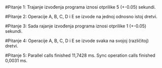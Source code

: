 #Pitanje 1:
Trajanje izvođenja programa iznosi otprilike 5 (+-0.05) sekundi.

#Pitanje 2:
Operacije A, B, C, D i E se izvode na jednoj odnosno istoj dretvi.

#Pitanje 3:
Sada rajanje izvođenja programa iznosi otprilike 1 (+-0.05) sekundi.

#Pitanje 4:
Operacije A, B, C, D i E se izvode svaka na svojoj (različitoj) dretvi.

#Pitanje 5:
Parallel calls finished 11,7428 ms.
Sync operation calls finished 0,0031 ms.
